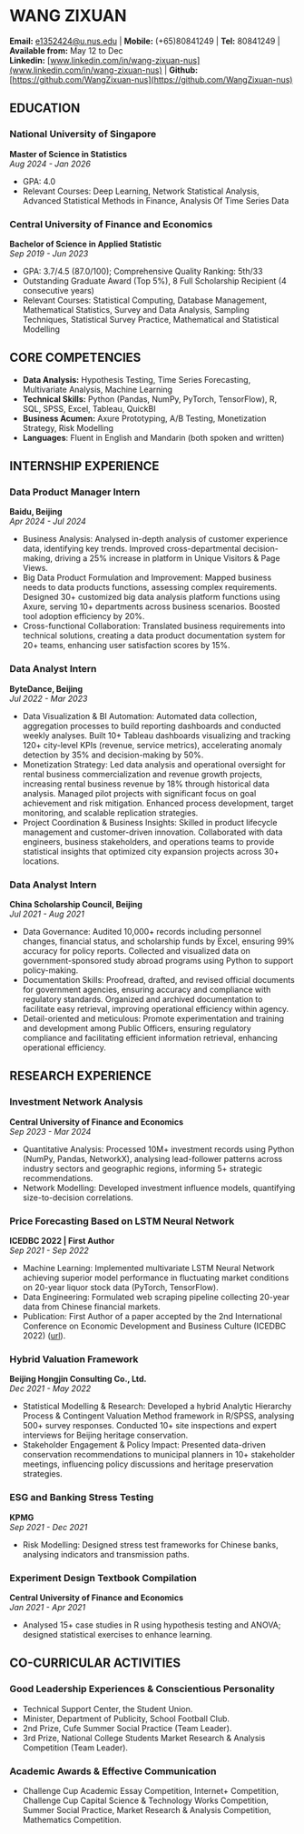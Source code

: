 # WANG ZIXUAN
**Email:** e1352424@u.nus.edu | **Mobile:** (+65)80841249 | **Tel:** 80841249 | **Available from:** May 12 to Dec  
**Linkedin:** [www.linkedin.com/in/wang-zixuan-nus](www.linkedin.com/in/wang-zixuan-nus) | **Github:** [https://github.com/WangZixuan-nus](https://github.com/WangZixuan-nus)

## EDUCATION
### National University of Singapore
**Master of Science in Statistics**  
*Aug 2024 - Jan 2026*  
- GPA: 4.0
- Relevant Courses: Deep Learning, Network Statistical Analysis, Advanced Statistical Methods in Finance, Analysis Of Time Series Data

### Central University of Finance and Economics
**Bachelor of Science in Applied Statistic**  
*Sep 2019 - Jun 2023*  
- GPA: 3.7/4.5 (87.0/100); Comprehensive Quality Ranking: 5th/33
- Outstanding Graduate Award (Top 5%), 8 Full Scholarship Recipient (4 consecutive years)
- Relevant Courses: Statistical Computing, Database Management, Mathematical Statistics, Survey and Data Analysis, Sampling Techniques, Statistical Survey Practice, Mathematical and Statistical Modelling

## CORE COMPETENCIES
- **Data Analysis:** Hypothesis Testing, Time Series Forecasting, Multivariate Analysis, Machine Learning
- **Technical Skills:** Python (Pandas, NumPy, PyTorch, TensorFlow), R, SQL, SPSS, Excel, Tableau, QuickBI
- **Business Acumen:** Axure Prototyping, A/B Testing, Monetization Strategy, Risk Modelling
- **Languages**: Fluent in English and Mandarin (both spoken and written)

## INTERNSHIP EXPERIENCE
### Data Product Manager Intern
**Baidu, Beijing**  
*Apr 2024 - Jul 2024*  
- Business Analysis: Analysed in-depth analysis of customer experience data, identifying key trends. Improved cross-departmental decision-making, driving a 25% increase in platform in Unique Visitors & Page Views.
- Big Data Product Formulation and Improvement: Mapped business needs to data products functions, assessing complex requirements. Designed 30+ customized big data analysis platform functions using Axure, serving 10+ departments across business scenarios. Boosted tool adoption efficiency by 20%.
- Cross-functional Collaboration: Translated business requirements into technical solutions, creating a data product documentation system for 20+ teams, enhancing user satisfaction scores by 15%.

### Data Analyst Intern
**ByteDance, Beijing**  
*Jul 2022 - Mar 2023*  
- Data Visualization & BI Automation: Automated data collection, aggregation processes to build reporting dashboards and conducted weekly analyses. Built 10+ Tableau dashboards visualizing and tracking 120+ city-level KPIs (revenue, service metrics), accelerating anomaly detection by 35% and decision-making by 50%. 
- Monetization Strategy: Led data analysis and operational oversight for rental business commercialization and revenue growth projects, increasing rental business revenue by 18% through historical data analysis. Managed pilot projects with significant focus on goal achievement and risk mitigation. Enhanced process development, target monitoring, and scalable replication strategies.
- Project Coordination & Business Insights: Skilled in product lifecycle management and customer-driven innovation. Collaborated with data engineers, business stakeholders, and operations teams to provide statistical insights that optimized city expansion projects across 30+ locations.

### Data Analyst Intern
**China Scholarship Council, Beijing**  
*Jul 2021 - Aug 2021*  
- Data Governance: Audited 10,000+ records including personnel changes, financial status, and scholarship funds by Excel, ensuring 99% accuracy for policy reports. Collected and visualized data on government-sponsored study abroad programs using Python to support policy-making.
- Documentation Skills: Proofread, drafted, and revised official documents for government agencies, ensuring accuracy and compliance with regulatory standards. Organized and archived documentation to facilitate easy retrieval, improving operational efficiency within agency.
- Detail-oriented and meticulous: Promote experimentation and training and development among Public Officers, ensuring regulatory compliance and facilitating efficient information retrieval, enhancing operational efficiency.

## RESEARCH EXPERIENCE
### Investment Network Analysis
**Central University of Finance and Economics**  
*Sep 2023 - Mar 2024*  
- Quantitative Analysis: Processed 10M+ investment records using Python (NumPy, Pandas, NetworkX), analysing lead-follower patterns across industry sectors and geographic regions, informing 5+ strategic recommendations.
- Network Modelling: Developed investment influence models, quantifying size-to-decision correlations.

### Price Forecasting Based on LSTM Neural Network
**ICEDBC 2022 | First Author**  
*Sep 2021 - Sep 2022*  
- Machine Learning: Implemented multivariate LSTM Neural Network achieving superior model performance in fluctuating market conditions on 20-year liquor stock data (PyTorch, TensorFlow).
- Data Engineering: Formulated web scraping pipeline collecting 20-year data from Chinese financial markets.
- Publication: First Author of a paper accepted by the 2nd International Conference on Economic Development and Business Culture (ICEDBC 2022) ([url](https://doi.org/10.2991/978-94-6463-036-7_30)).

### Hybrid Valuation Framework
**Beijing Hongjin Consulting Co., Ltd.**  
*Dec 2021 - May 2022*  
- Statistical Modelling & Research: Developed a hybrid Analytic Hierarchy Process & Contingent Valuation Method framework in R/SPSS, analysing 500+ survey responses. Conducted 10+ site inspections and expert interviews for Beijing heritage conservation.
- Stakeholder Engagement & Policy Impact: Presented data-driven conservation recommendations to municipal planners in 10+ stakeholder meetings, influencing policy discussions and heritage preservation strategies.

### ESG and Banking Stress Testing
**KPMG**  
*Sep 2021 - Dec 2021*  
- Risk Modelling: Designed stress test frameworks for Chinese banks, analysing indicators and transmission paths.

### Experiment Design Textbook Compilation
**Central University of Finance and Economics**  
*Jan 2021 - Apr 2021*  
- Analysed 15+ case studies in R using hypothesis testing and ANOVA; designed statistical exercises to enhance learning.

## CO-CURRICULAR ACTIVITIES
### Good Leadership Experiences & Conscientious Personality
- Technical Support Center, the Student Union.
- Minister, Department of Publicity, School Football Club.
- 2nd Prize, Cufe Summer Social Practice (Team Leader).
- 3rd Prize, National College Students Market Research & Analysis Competition (Team Leader).

### Academic Awards & Effective Communication
- Challenge Cup Academic Essay Competition, Internet+ Competition, Challenge Cup Capital Science & Technology Works Competition, Summer Social Practice, Market Research & Analysis Competition, Mathematics Competition.
